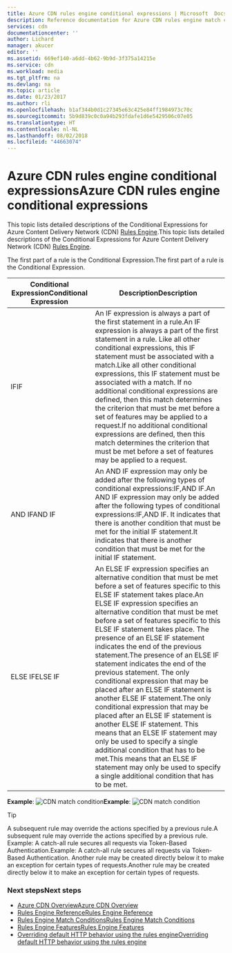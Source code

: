 ```yaml
---
title: Azure CDN rules engine conditional expressions | Microsoft  Docs
description: Reference documentation for Azure CDN rules engine match conditions and features.
services: cdn
documentationcenter: ''
author: Lichard
manager: akucer
editor: ''
ms.assetid: 669ef140-a6dd-4b62-9b9d-3f375a14215e
ms.service: cdn
ms.workload: media
ms.tgt_pltfrm: na
ms.devlang: na
ms.topic: article
ms.date: 01/23/2017
ms.author: rli
ms.openlocfilehash: b1af344b0d1c27345e63c425e84ff1984973c70c
ms.sourcegitcommit: 5b9d839c0c0a94b293fdafe1d6e5429506c07e05
ms.translationtype: HT
ms.contentlocale: nl-NL
ms.lasthandoff: 08/02/2018
ms.locfileid: "44663074"
---
```

# <a name="azure-cdn-rules-engine-conditional-expressions"></a><span data-ttu-id="deefe-103">Azure CDN rules engine conditional expressions</span><span class="sxs-lookup"><span data-stu-id="deefe-103">Azure CDN rules engine conditional expressions</span></span>
<span data-ttu-id="deefe-104">This topic lists detailed descriptions of the Conditional Expressions for Azure Content Delivery Network (CDN) [Rules Engine](cdn-rules-engine.md).</span><span class="sxs-lookup"><span data-stu-id="deefe-104">This topic lists detailed descriptions of the Conditional Expressions for Azure Content Delivery Network (CDN) [Rules Engine](cdn-rules-engine.md).</span></span>

<span data-ttu-id="deefe-105">The first part of a rule is the Conditional Expression.</span><span class="sxs-lookup"><span data-stu-id="deefe-105">The first part of a rule is the Conditional Expression.</span></span>

<span data-ttu-id="deefe-106">Conditional Expression</span><span class="sxs-lookup"><span data-stu-id="deefe-106">Conditional Expression</span></span> | <span data-ttu-id="deefe-107">Description</span><span class="sxs-lookup"><span data-stu-id="deefe-107">Description</span></span>
-----------------------|-------------
<span data-ttu-id="deefe-108">IF</span><span class="sxs-lookup"><span data-stu-id="deefe-108">IF</span></span> | <span data-ttu-id="deefe-109">An IF expression is always a part of the first statement in a rule.</span><span class="sxs-lookup"><span data-stu-id="deefe-109">An IF expression is always a part of the first statement in a rule.</span></span> <span data-ttu-id="deefe-110">Like all other conditional expressions, this IF statement must be associated with a match.</span><span class="sxs-lookup"><span data-stu-id="deefe-110">Like all other conditional expressions, this IF statement must be associated with a match.</span></span> <span data-ttu-id="deefe-111">If no additional conditional expressions are defined, then this match determines the criterion that must be met before a set of features may be applied to a request.</span><span class="sxs-lookup"><span data-stu-id="deefe-111">If no additional conditional expressions are defined, then this match determines the criterion that must be met before a set of features may be applied to a request.</span></span>
<span data-ttu-id="deefe-112">AND IF</span><span class="sxs-lookup"><span data-stu-id="deefe-112">AND IF</span></span> | <span data-ttu-id="deefe-113">An AND IF expression may only be added after the following types of conditional expressions:IF,AND IF.</span><span class="sxs-lookup"><span data-stu-id="deefe-113">An AND IF expression may only be added after the following types of conditional expressions:IF,AND IF.</span></span> <span data-ttu-id="deefe-114">It indicates that there is another condition that must be met for the initial IF statement.</span><span class="sxs-lookup"><span data-stu-id="deefe-114">It indicates that there is another condition that must be met for the initial IF statement.</span></span>
<span data-ttu-id="deefe-115">ELSE IF</span><span class="sxs-lookup"><span data-stu-id="deefe-115">ELSE IF</span></span>| <span data-ttu-id="deefe-116">An ELSE IF expression specifies an alternative condition that must be met before a set of features specific to this ELSE IF statement takes place.</span><span class="sxs-lookup"><span data-stu-id="deefe-116">An ELSE IF expression specifies an alternative condition that must be met before a set of features specific to this ELSE IF statement takes place.</span></span> <span data-ttu-id="deefe-117">The presence of an ELSE IF statement indicates the end of the previous statement.</span><span class="sxs-lookup"><span data-stu-id="deefe-117">The presence of an ELSE IF statement indicates the end of the previous statement.</span></span> <span data-ttu-id="deefe-118">The only conditional expression that may be placed after an ELSE IF statement is another ELSE IF statement.</span><span class="sxs-lookup"><span data-stu-id="deefe-118">The only conditional expression that may be placed after an ELSE IF statement is another ELSE IF statement.</span></span> <span data-ttu-id="deefe-119">This means that an ELSE IF statement may only be used to specify a single additional condition that has to be met.</span><span class="sxs-lookup"><span data-stu-id="deefe-119">This means that an ELSE IF statement may only be used to specify a single additional condition that has to be met.</span></span>

<span data-ttu-id="deefe-120">**Example**: ![CDN match condition](https://docstestmedia1.blob.core.windows.net/azure-media/articles/cdn/media/cdn-rules-engine-reference/cdn-rules-engine-conditional-expression.png)</span><span class="sxs-lookup"><span data-stu-id="deefe-120">**Example**: ![CDN match condition](https://docstestmedia1.blob.core.windows.net/azure-media/articles/cdn/media/cdn-rules-engine-reference/cdn-rules-engine-conditional-expression.png)</span></span>

 > [!TIP]
   > <span data-ttu-id="deefe-121">A subsequent rule may override the actions specified by a previous rule.</span><span class="sxs-lookup"><span data-stu-id="deefe-121">A subsequent rule may override the actions specified by a previous rule.</span></span> <span data-ttu-id="deefe-122">Example: A catch-all rule secures all requests via Token-Based Authentication.</span><span class="sxs-lookup"><span data-stu-id="deefe-122">Example: A catch-all rule secures all requests via Token-Based Authentication.</span></span> <span data-ttu-id="deefe-123">Another rule may be created directly below it to make an exception for certain types of requests.</span><span class="sxs-lookup"><span data-stu-id="deefe-123">Another rule may be created directly below it to make an exception for certain types of requests.</span></span>

### <a name="next-steps"></a><span data-ttu-id="deefe-124">Next steps</span><span class="sxs-lookup"><span data-stu-id="deefe-124">Next steps</span></span>
* [<span data-ttu-id="deefe-125">Azure CDN Overview</span><span class="sxs-lookup"><span data-stu-id="deefe-125">Azure CDN Overview</span></span>](cdn-overview.md)
* [<span data-ttu-id="deefe-126">Rules Engine Reference</span><span class="sxs-lookup"><span data-stu-id="deefe-126">Rules Engine Reference</span></span>](cdn-rules-engine-reference.md)
* [<span data-ttu-id="deefe-127">Rules Engine Match Conditions</span><span class="sxs-lookup"><span data-stu-id="deefe-127">Rules Engine Match Conditions</span></span>](cdn-rules-engine-reference-match-conditions.md)
* [<span data-ttu-id="deefe-128">Rules Engine Features</span><span class="sxs-lookup"><span data-stu-id="deefe-128">Rules Engine Features</span></span>](cdn-rules-engine-reference-features.md)
* [<span data-ttu-id="deefe-129">Overriding default HTTP behavior using the rules engine</span><span class="sxs-lookup"><span data-stu-id="deefe-129">Overriding default HTTP behavior using the rules engine</span></span>](cdn-rules-engine.md)

